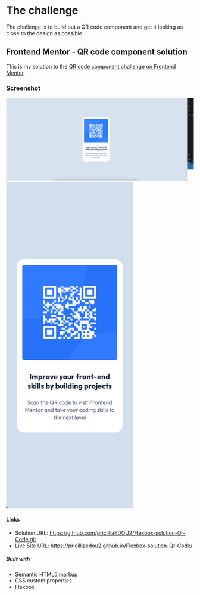 # The challenge

The challenge is to build out a QR code component and get it looking as close to the design as possible.

## Frontend Mentor - QR code component solution

This is my solution to the [QR code component challenge on Frontend Mentor](https://www.frontendmentor.io/challenges/qr-code-component-iux_sIO_H).

### Screenshot

![Alt text](<Version Desktop 1440px.png>)
![Alt text](<Version Mobile 375px.png>)

#### Links

- Solution URL: https://github.com/pricilliaEDOU2/Flexbox-solution-Qr-Code.git
- Live Site URL: https://pricilliaedou2.github.io/Flexbox-solution-Qr-Code/

##### Built with

- Semantic HTML5 markup
- CSS custom properties
- Flexbox
